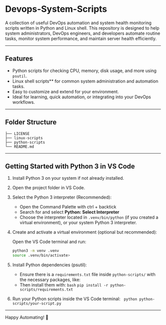 # Devops-System-Scripts
A collection of useful DevOps automation and system health monitoring scripts written in Python and Linux shell. This repository is designed to help system administrators, DevOps engineers, and developers automate routine tasks, monitor system performance, and maintain server health efficiently.

---

## Features

- Python scripts for checking CPU, memory, disk usage, and more using `psutil`.
- Linux shell scripts** for common system administration and automation tasks.
- Easy to customize and extend for your environment.
- Ideal for learning, quick automation, or integrating into your DevOps workflows.

---

## Folder Structure
```
├── LICENSE
├── linux-scripts
├── python-scripts
└── README.md
```

---

## Getting Started with Python 3 in VS Code

1. Install Python 3 on your system if not already installed.

2. Open the project folder in VS Code.

3. Select the Python 3 interpreter (Recommended):

   - Open the Command Palette with ctrl + backtick
   - Search for and select **Python: Select Interpreter**
   - Choose the interpreter located in `.venv/bin/python` (if you created a virtual environment), or your system Python 3 interpreter.

4. Create and activate a virtual environment (optional but recommended):

   Open the VS Code terminal and run:

   ```bash
   python3 -m venv .venv
   source .venv/bin/activate>
   ```

5. Install Python dependencies (psutil):
   - Ensure there is a `requirements.txt` file inside `python-scripts/` with the necessary packages, like:
   - Then install them with:
     ```bash```
     ``` pip install -r python-scripts/requirements.txt ```
6. Run your Python scripts inside the VS Code terminal:
    ``` python python-scripts/your-script.py```

---
Happy Automating! 🚀


